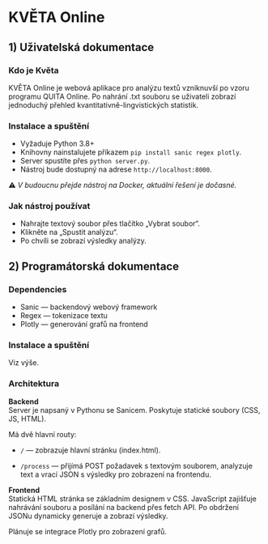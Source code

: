# KVĚTA Online

## 1) Uživatelská dokumentace

### Kdo je Květa

KVĚTA Online je webová aplikace pro analýzu textů vzniknuvší po vzoru programu QUITA Online. Po nahrání .txt souboru se uživateli zobrazí jednoduchý přehled kvantitativně-lingvistických statistik.

### Instalace a spuštění
- Vyžaduje Python 3.8+
- Knihovny nainstalujete příkazem `pip install sanic regex plotly`.
- Server spustíte přes `python server.py`.
- Nástroj bude dostupný na adrese `http://localhost:8000`.

⚠ *V budoucnu přejde nástroj na Docker, aktuální řešení je dočasné.*

### Jak nástroj používat

- Nahrajte textový soubor přes tlačítko „Vybrat soubor“.
- Klikněte na „Spustit analýzu“.
- Po chvíli se zobrazí výsledky analýzy.


## 2) Programátorská dokumentace

### Dependencies
- Sanic — backendový webový framework
- Regex — tokenizace textu
- Plotly — generování grafů na frontend

### Instalace a spuštění

Viz výše.

### Architektura

**Backend**  
Server je napsaný v Pythonu se Sanicem. Poskytuje statické soubory (CSS, JS, HTML).

Má dvě hlavní routy:

- `/` — zobrazuje hlavní stránku (index.html).

- `/process` — přijímá POST požadavek s textovým souborem, analyzuje text a vrací JSON s výsledky pro zobrazení na frontendu.

**Frontend**  
Statická HTML stránka se základním designem v CSS. JavaScript zajišťuje nahrávání souboru a posílání na backend přes fetch API. Po obdržení JSONu dynamicky generuje a zobrazí výsledky.

Plánuje se integrace Plotly pro zobrazení grafů.
